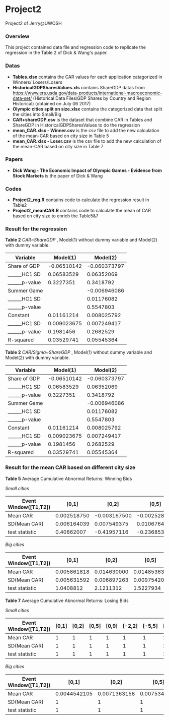 # Project2
Project2 of Jerry@UWOSH

### Overview
This project contained data file and regression code to replicate the regression in the Table 2 of Dick & Wang's paper.


### Datas
* __Tables.xlsx__ contains the CAR values for each application catagorized in Winners/ Losers/Losers
* __HistoricalGDPSharesValues.xls__ contains ShareGDP datas from https://www.ers.usda.gov/data-products/international-macroeconomic-data-set/ (Historical Data Files\GDP Shares by Country and Region Historical)  (obtained on July 06 2017)
* __Olympic cities split on size.xlsx__ contains the categorized data that split the cities into Small/Big
* __CAR+shareGDP.csv__ is the dataset that combine CAR in Tables and ShareGDP in HistoricalGDPSharesValues to do the regression
* __mean_CAR.xlsx - Winner.csv__ is the csv file to add the new calculation of the mean-CAR based on city size in Table 5
* __mean_CAR.xlsx - Loser.csv__ is the csv file to add the new calculation of the mean-CAR based on city size in Table 7



### Papers
* __Dick Wang - The Economic Impact of Olympic Games - Evidence from Stock Markets__ is the paper of Dick & Wang

### Codes
* __Project2_reg.R__ contains code to calculate the regression result in Table2
* __Project2_meanCAR.R__ contains code to calculate the mean of CAR based on city size to enrich the Table5&7


### Result for the regression
__Table 2__ _CAR~ShareGDP_ , Model(1) without dummy variable and Model(2) with dummy variable. 


Variable | Model(1) | Model(2)
-|-|-
Share of GDP|-0.06510142|-0.060373797
\_\_\_\_\_\_HC1 SD|0.06583529|0.06352069
\_\_\_\_\_\_p-value|0.3227351|0.3418792
Summer Game||-0.006946086
\_\_\_\_\_\_HC1 SD||0.01176082
\_\_\_\_\_\_p-value||0.5547803
Constant|0.01161214|0.008025792
\_\_\_\_\_\_HC1 SD|0.009023675|0.007249417
\_\_\_\_\_\_p-value|0.1981456|0.2682529 
R-squared|0.03529741|0.05545364


__Table 2__ _CAR/Sigma~ShareGDP_ , Model(1) without dummy variable and Model(2) with dummy variable. 


Variable | Model(1) | Model(2)
-|-|-
Share of GDP|-0.06510142|-0.060373797
\_\_\_\_\_\_HC1 SD|0.06583529|0.06352069
\_\_\_\_\_\_p-value|0.3227351|0.3418792
Summer Game||-0.006946086
\_\_\_\_\_\_HC1 SD||0.01176082
\_\_\_\_\_\_p-value||0.5547803
Constant|0.01161214|0.008025792
\_\_\_\_\_\_HC1 SD|0.009023675|0.007249417
\_\_\_\_\_\_p-value|0.1981456|0.2682529 
R-squared|0.03529741|0.05545364

### Result for the mean CAR based on different city size
__Table 5__ Average Cumulative Abnormal Returns: Winning Bids

_Small cities_

Event Window([T1,T2])|[0,1]|[0,2]|[0,5]|[0,9]|[-2,2]|[-5,5]|[-5,-1]|[-2,-1]
-|-|-|-|-|-|-|-|-
Mean CAR|0.002518750|-0.003167500|-0.002528750|-0.006040000|-0.002530000|-0.001352375|0.001173750|0.000611250
SD(Mean CAR)|0.006164039|0.007549375|0.010676428|0.013783210|0.009746201|0.014455952|0.009746201|0.006164039
test statistic|0.40862007|-0.41957116|-0.23685355|-0.43821432|-0.25958832|-0.09355143|0.12043154|0.09916388

_Big cities_

Event Window([T1,T2])|[0,1]|[0,2]|[0,5]|[0,9]|[-2,2]|[-5,5]|[-5,-1]|[-2,-1]
-|-|-|-|-|-|-|-|-
Mean CAR|0.005861818|0.014630000|0.014853636|0.007874545|0.013611818|-0.001562727|-0.016413636|-0.001028182
SD(Mean CAR)|0.005631592|0.006897263|0.009754203|0.012592622|0.008904329|0.013207254|0.008904329|0.005631592
test statistic|1.0408812|2.1211312|1.5227934|0.6253301|1.5286743|-0.1183234|-1.8433323|-0.1825739

__Table 7__ Average Cumulative Abnormal Returns: Losing Bids

_Small cities_

Event Window([T1,T2])|[0,1]|[0,2]|[0,5]|[0,9]|[-2,2]|[-5,5]|[-5,-1]|[-2,-1]
-|-|-|-|-|-|-|-|-
Mean CAR|1|1|1|1|1|1|1|1
SD(Mean CAR)|1|1|1|1|1|1|1|1
test statistic|1|1|1|1|1|1|1|1

_Big cities_

Event Window([T1,T2])|[0,1]|[0,2]|[0,5]|[0,9]|[-2,2]|[-5,5]|[-5,-1]|[-2,-1]
-|-|-|-|-|-|-|-|-
Mean CAR|0.0044542105|0.0071363158|0.0075347368|0.0020157895|0.0068152632|-0.0014741579|-0.0090084211|-0.0003378947
SD(Mean CAR)|1|1|1|1|1|1|1|1
test statistic|1|1|1|1|1|1|1|1
